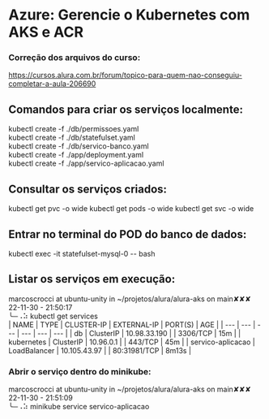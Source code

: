 # Azure: Gerencie o Kubernetes com AKS e ACR

### Correção dos arquivos do curso:
https://cursos.alura.com.br/forum/topico-para-quem-nao-conseguiu-completar-a-aula-206690


## Comandos para criar os serviços localmente:

kubectl create -f ./db/permissoes.yaml <br/>
kubectl create -f ./db/statefulset.yaml <br/>
kubectl create -f ./db/servico-banco.yaml <br/>
kubectl create -f ./app/deployment.yaml <br/>
kubectl create -f ./app/servico-aplicacao.yaml <br/> 

## Consultar os serviços criados:
kubectl get pvc -o wide
kubectl get pods -o wide
kubectl get svc -o wide

## Entrar no terminal do POD do banco de dados:
kubectl exec -it statefulset-mysql-0 -- bash

## Listar os serviços em execução:
marcoscrocci at ubuntu-unity in ~/projetos/alura/alura-aks on main✘✘✘ 22-11-30 - 21:50:17 <br/>
╰─⠠⠵ kubectl get services <br/>
| NAME | TYPE | CLUSTER-IP | EXTERNAL-IP | PORT(S) | AGE |
| --- | --- | --- | --- | --- | --- |
| db | ClusterIP | 10.98.33.190 | <none> | 3306/TCP | 15m |
| kubernetes | ClusterIP | 10.96.0.1 | <none> | 443/TCP | 45m |
| servico-aplicacao | LoadBalancer | 10.105.43.97 | <pending> | 80:31981/TCP | 8m13s |

### Abrir o serviço dentro do minikube:
marcoscrocci at ubuntu-unity in ~/projetos/alura/alura-aks on main✘✘✘ 22-11-30 - 21:51:09 <br/>
╰─⠠⠵ minikube service servico-aplicacao

